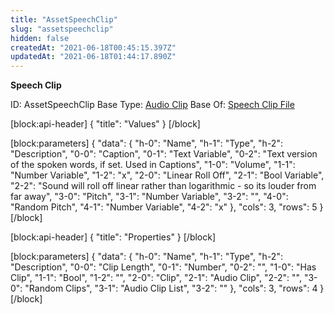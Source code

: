 ```yaml
---
title: "AssetSpeechClip"
slug: "assetspeechclip"
hidden: false
createdAt: "2021-06-18T00:45:15.397Z"
updatedAt: "2021-06-18T01:44:17.890Z"
---
```

**Speech Clip**


ID: AssetSpeechClip
Base Type: [Audio Clip](doc:assetaudioclip)
Base Of: [Speech Clip File](doc:assetspeechclipfile)

[block:api-header]
{
  "title": "Values"
}
[/block]

[block:parameters]
{
  "data": {
    "h-0": "Name",
    "h-1": "Type",
    "h-2": "Description",
    "0-0": "Caption",
    "0-1": "Text Variable",
    "0-2": "Text version of the spoken words, if set. Used in Captions",
    "1-0": "Volume",
    "1-1": "Number Variable",
    "1-2": "x",
    "2-0": "Linear Roll Off",
    "2-1": "Bool Variable",
    "2-2": "Sound will roll off linear rather than logarithmic - so its louder from far away",
    "3-0": "Pitch",
    "3-1": "Number Variable",
    "3-2": "",
    "4-0": "Random Pitch",
    "4-1": "Number Variable",
    "4-2": "x"
  },
  "cols": 3,
  "rows": 5
}
[/block]

[block:api-header]
{
  "title": "Properties"
}
[/block]

[block:parameters]
{
  "data": {
    "h-0": "Name",
    "h-1": "Type",
    "h-2": "Description",
    "0-0": "Clip Length",
    "0-1": "Number",
    "0-2": "",
    "1-0": "Has Clip",
    "1-1": "Bool",
    "1-2": "",
    "2-0": "Clip",
    "2-1": "Audio Clip",
    "2-2": "",
    "3-0": "Random Clips",
    "3-1": "Audio Clip List",
    "3-2": ""
  },
  "cols": 3,
  "rows": 4
}
[/block]